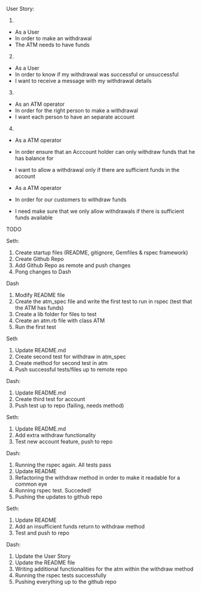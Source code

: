 User Story:

1)
- As a User       
- In order to make an withdrawal      
- The ATM needs to have funds

2)
- As a User               
- In order to know if my withdrawal was successful or unsuccessful      
- I want to receive a message with my withdrawal details

3)
- As an ATM operator          
- In order for the right person to make a withdrawal            
- I want each person to have an separate account

4)
- As a ATM operator           
- In order ensure that an Acccount holder can only withdraw funds that he has    balance for           
- I want to allow a withdrawal only if there are sufficient funds in the account

- As a ATM operator
- In order for our customers to withdraw funds
- I need make sure that we only allow withdrawals if there is sufficient funds available


TODO

Seth:
1) Create startup files (README, gitignore, Gemfiles & rspec framework)
2) Create Github Repo
3) Add Github Repo as remote and push changes
4) Pong changes to Dash

Dash
1) Modify README file
2) Create the atm_spec file and write the first test to run in rspec (test that the ATM has funds)
3) Create a lib folder for files to test
4) Create an atm.rb file with class ATM
5) Run the first test

Seth
1) Update README.md
2) Create second test for withdraw in atm_spec
3) Create method for second test in atm
4) Push successful tests/files up to remote repo

Dash:

1) Update README.md
2) Create third test for account
3) Push test up to repo (failing, needs method)

Seth:
1) Update README.md
2) Add extra withdraw functionality
3) Test new account feature, push to repo

Dash:
1) Running the rspec again. All tests pass
2) Update README
3) Refactoring the withdraw method in order to make it readable for a common eye
4) Running rspec test. Succeded!
5) Pushing the updates to github repo

Seth:
1) Update README
2) Add an insufficient funds return to withdraw method
3) Test and push to repo

Dash:
1) Update the User Story
2) Update the README  file
3) Writing additional functionalities for the atm within the withdraw method 
4) Running the rspec tests successfully 
5) Pushing everything up to the github repo


